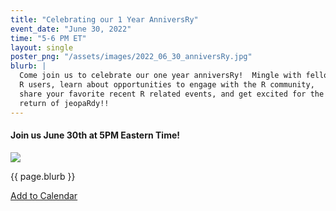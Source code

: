 ```yaml
---
title: "Celebrating our 1 Year AnniversRy"
event_date: "June 30, 2022"
time: "5-6 PM ET"
layout: single
poster_png: "/assets/images/2022_06_30_anniversRy.jpg"
blurb: |
  Come join us to celebrate our one year anniversRy!  Mingle with fellow
  R users, learn about opportunities to engage with the R community,
  share your favorite recent R related events, and get excited for the 
  return of jeopaRdy!! 
---
```


#### Join us June 30th at 5PM Eastern Time!

<img src="{{ page.poster_png }}">

<p>{{ page.blurb }}</p>

<a title="Add to Calendar" class="addeventatc" data-id="yK14009462" href="https://www.addevent.com/event/yK14009462" target="_blank" rel="nofollow">Add to Calendar</a>
	<script type="text/javascript" src="https://cdn.addevent.com/libs/atc/1.6.1/atc.min.js" async defer></script>
